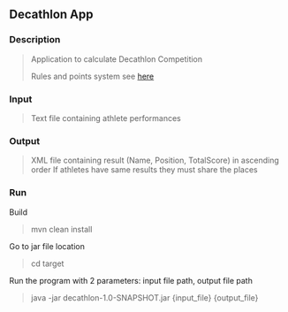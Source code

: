 ## Decathlon App

### Description
>Application to calculate Decathlon Competition
> 
> Rules and points system see [here](https://en.wikipedia.org/wiki/Decathlon) 

### Input
> Text file containing athlete performances

### Output
> XML file containing result (Name, Position, TotalScore) in ascending order
> If athletes have same results they must share the places

### Run

Build
> mvn clean install

Go to jar file location
> cd target

Run the program with 2 parameters: input file path, output file path 
> java -jar decathlon-1.0-SNAPSHOT.jar {input_file} {output_file}
